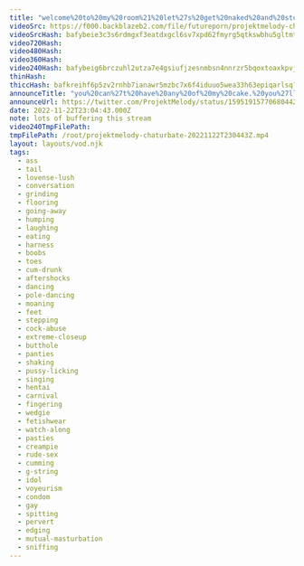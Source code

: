 ```yaml
---
title: "welcome%20to%20my%20room%21%20let%27s%20get%20naked%20and%20stuff%21"
videoSrc: https://f000.backblazeb2.com/file/futureporn/projektmelody-chaturbate-20221122T230443Z.mp4
videoSrcHash: bafybeie3c3s6rdmgxf3eatdxgcl6sv7xpd62fmyrg5qtkswbhu5gltmtjy?filename=projektmelody-chaturbate-20221122T230443Z-source.mp4
video720Hash: 
video480Hash: 
video360Hash: 
video240Hash: bafybeig6brczuhl2utza7e4gsiufjzesnmbsn4nnrzr5bqoxtoaxkpvjjq?filename=projektmelody-chaturbate-20221122T230443Z-240p.mp4
thinHash: 
thiccHash: bafkreihf6p5zv2rnhb7ianawr5mzbc7x6f4iduuo5wea33h63epiqarlsq?filename=20221122T230443Z-thicc.jpg
announceTitle: "you%20can%27t%20have%20any%20of%20my%20cake.%20you%27ll%20spoil%20your%20dinner%21"
announceUrl: https://twitter.com/ProjektMelody/status/1595191577068044289
date: 2022-11-22T23:04:43.000Z
note: lots of buffering this stream
video240TmpFilePath: 
tmpFilePath: /root/projektmelody-chaturbate-20221122T230443Z.mp4
layout: layouts/vod.njk
tags:
  - ass
  - tail
  - lovense-lush
  - conversation
  - grinding
  - flooring
  - going-away
  - humping
  - laughing
  - eating
  - harness
  - boobs
  - toes
  - cum-drunk
  - aftershocks
  - dancing
  - pole-dancing
  - moaning
  - feet
  - stepping
  - cock-abuse
  - extreme-closeup
  - butthole
  - panties
  - shaking
  - pussy-licking
  - singing
  - hentai
  - carnival
  - fingering
  - wedgie
  - fetishwear
  - watch-along
  - pasties
  - creampie
  - rude-sex
  - cumming
  - g-string
  - idol
  - voyeurism
  - condom
  - gay
  - spitting
  - pervert
  - edging
  - mutual-masturbation
  - sniffing
---
```


